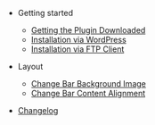 - Getting started
  - [Getting the Plugin Downloaded](getting-the-plugin-downloaded-from-envato.md)
  - [Installation via WordPress](installation-via-wordpress.md)
  - [Installation via FTP Client](installation-via-ftp-client.md)
- Layout
  - [Change Bar Background Image](how-to-change-bar-background-image)
  - [Change Bar Content Alignment](how-to-change-bar-content-alignment)

- [Changelog](changelog.md)
